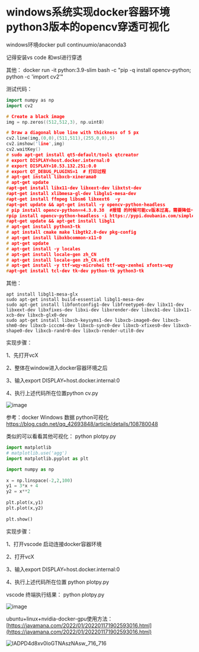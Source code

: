 # windows系统实现docker容器环境python3版本的opencv穿透可视化
windows环境docker pull continuumio/anaconda3

记得安装vs code 和wsl进行穿透


其他：
docker run -it python:3.9-slim bash -c "pip -q install opencv-python; python -c 'import cv2'"

测试代码：
```cpp
import numpy as np
import cv2

# Create a black image
img = np.zeros((512,512,3), np.uint8)

# Draw a diagonal blue line with thickness of 5 px
cv2.line(img,(0,0),(511,511),(255,0,0),5)
cv2.imshow('line',img)
cv2.waitKey()   
# sudo apt-get install qt5-default/tools qtcreator
# export DISPLAY=host.docker.internal:0
# export DISPLAY=10.53.132.251:0.0
# export QT_DEBUG_PLUGINS=1  # 打印过程
# apt-get install libxcb-xinerama0
# apt-get update
#apt-get install libx11-dev libxext-dev libxtst-dev
#apt-get install xlibmesa-gl-dev libglu1-mesa-dev
#apt-get install ffmpeg libsm6 libxext6  -y
#apt-get update && apt-get install -y opencv-python-headless
# pip install opencv-python==4.3.0.38  #报错 的时候可能cv版本过高，需要降低一下
#pip install opencv-python-headless -i https://pypi.doubanio.com/simple/  --trusted-host pypi.doubanio.com
#apt-get update && apt-get install libgl1
# apt-get install python3-tk
# apt install cmake make libgtk2.0-dev pkg-config
# apt-get install libxkbcommon-x11-0
# apt-get update
# apt-get install -y locales
# apt-get install locale-gen zh_CN
# apt-get install locale-gen zh_CN.utf8
# apt-get install -y ttf-wqy-microhei ttf-wqy-zenhei xfonts-wqy
#apt-get install tcl-dev tk-dev python-tk python3-tk
```
其他：
```
apt install libgl1-mesa-glx
sudo apt-get install build-essential libgl1-mesa-dev
sudo apt-get install libfontconfig1-dev libfreetype6-dev libx11-dev libxext-dev libxfixes-dev libxi-dev libxrender-dev libxcb1-dev libx11-xcb-dev libxcb-glx0-dev
sudo apt-get install libxcb-keysyms1-dev libxcb-image0-dev libxcb-shm0-dev libxcb-icccm4-dev libxcb-sync0-dev libxcb-xfixes0-dev libxcb-shape0-dev libxcb-randr0-dev libxcb-render-util0-dev
```
实现步骤：

1、先打开vcX

2、整体在window进入docker容器环境之后

3、输入export DISPLAY=host.docker.internal:0

4、执行上述代码所在位置python cv.py 


![image](https://user-images.githubusercontent.com/36963108/160973505-807b300f-0473-4654-9b99-63fdd1b7ab9a.png)



参考：docker  Windows 数据  python可视化  https://blog.csdn.net/qq_42693848/article/details/108780048

类似的可以看看其他可视化： python plotpy.py 

``` python
import matplotlib
# matplotlib.use('agg')
import matplotlib.pyplot as plt

import numpy as np
 
x = np.linspace(-2,2,100)
y1 = 3*x + 4
y2 = x**2
 
plt.plot(x,y1)
plt.plot(x,y2)
 
plt.show()
```

实现步骤：

1、打开vscode 启动连接docker容器环境

2、打开vcX

3、输入export DISPLAY=host.docker.internal:0

4、执行上述代码所在位置 python plotpy.py 

vscode 终端执行结果： python plotpy.py 

![image](https://user-images.githubusercontent.com/36963108/161200339-9be5d6f7-72ad-4add-a529-93826b384cd1.png)

ubuntu+linux+nvidia-docker-gpu使用方法：[https://javamana.com/2022/01/202201171902593016.html](https://javamana.com/2022/01/202201171902593016.html)


![lADPD4d8xv0loGTNAszNAsw_716_716](https://user-images.githubusercontent.com/36963108/185294857-e1c69216-85ca-4248-ad51-d1bda4154901.jpg)

